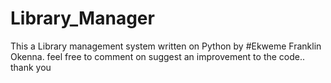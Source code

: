# Library_Manager
This a Library management system written on Python by #Ekweme Franklin Okenna. feel free to comment on suggest an improvement to the code.. thank you
